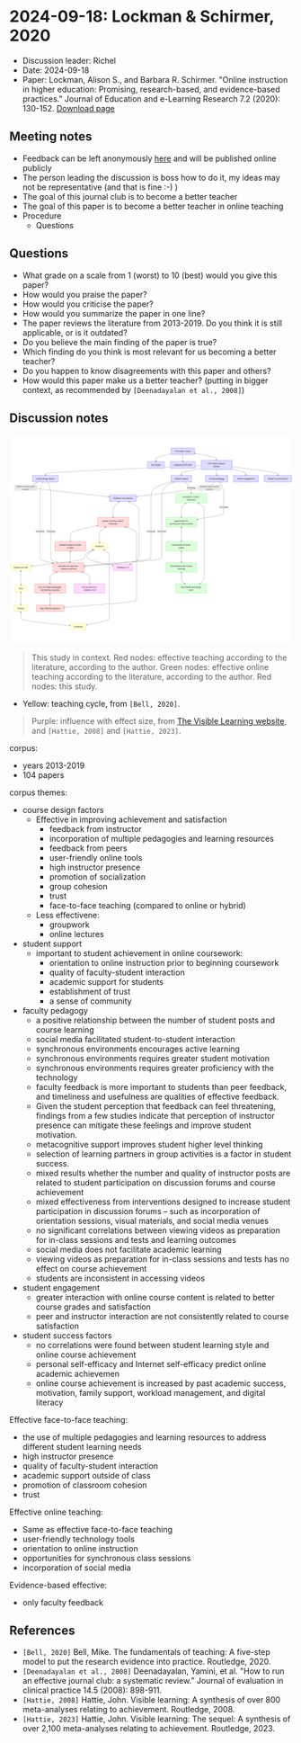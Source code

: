# 2024-09-18: Lockman & Schirmer, 2020

- Discussion leader: Richel
- Date: 2024-09-18
- Paper: Lockman, Alison S., and Barbara R. Schirmer. "Online instruction in higher education: Promising, research-based, and evidence-based practices." Journal of Education and e-Learning Research 7.2 (2020): 130-152. [Download page](https://eric.ed.gov/?id=EJ1258655)

## Meeting notes

- Feedback can be left anonymously [here](https://docs.google.com/forms/d/e/1FAIpQLSebEw4skZfLKZcr3zm3Oq3Du1ZnlNCc4d7HHQrbRFkCblDLIA/viewform?usp=sf_link)
  and will be published online publicly
- The person leading the discussion is boss how to do it,
  my ideas may not be representative (and that is fine :-) )
- The goal of this journal club is to become a better teacher
- The goal of this paper is to become a better teacher in online teaching
- Procedure
  - Questions

## Questions

- What grade on a scale from 1 (worst) to 10 (best) would you give this paper?
- How would you praise the paper?
- How would you criticise the paper?
- How would you summarize the paper in one line?
- The paper reviews the literature from 2013-2019.
  Do you think it is still applicable, or is it outdated?
- Do you believe the main finding of the paper is true?
- Which finding do you think is most relevant for us becoming a better teacher?
- Do you happen to know disagreements with this paper and others?
- How would this paper make us a better teacher? 
  (putting in bigger context, as recommended by `[Deenadayalan et al., 2008]`)

## Discussion notes

![Overview](20240918.png)

> This study in context.
> Red nodes: effective teaching according to the literature, according to the author.
> Green nodes: effective online teaching according to the literature, according to the author.
> Red nodes: this study.
- Yellow: teaching cycle, from `[Bell, 2020]`.
> Purple: influence with effect size, from [The Visible Learning website](https://visible-learning.org/hattie-ranking-influences-effect-sizes-learning-achievement/),
> and `[Hattie, 2008]` and `[Hattie, 2023]`.

corpus:
- years 2013-2019
- 104 papers

corpus themes:
- course design factors
  - Effective in improving achievement and satisfaction
    - feedback from instructor
    - incorporation of multiple pedagogies and learning resources
    - feedback from peers
    - user-friendly online tools
    - high instructor presence
    - promotion of socialization
    - group cohesion
    - trust 
    - face-to-face teaching (compared to online or hybrid)
  - Less effectivene:
    - groupwork
    - online lectures
- student support
  - important to student achievement in online coursework:
    - orientation to online instruction prior to beginning coursework
    - quality of faculty-student interaction
    - academic support for students
    - establishment of trust
    - a sense of community
- faculty pedagogy
  - a positive relationship between the number of student posts and course learning
  - social media facilitated student-to-student interaction
  - synchronous environments encourages active learning
  - synchronous environments requires greater student motivation
  - synchronous environments requires greater proficiency with the technology
  - faculty feedback is more important to students than peer feedback, and timeliness and usefulness are qualities of effective feedback. 
  - Given the student perception that feedback can feel threatening, findings from a few studies indicate that perception of instructor presence can mitigate these feelings and improve student motivation.
  - metacognitive support improves student higher level thinking
  - selection of learning partners in group activities is a factor in student success.
  - mixed results whether the number and quality of instructor posts are related to student participation on discussion forums and course achievement
  - mixed effectiveness from interventions designed to increase student participation in discussion forums – such as incorporation of orientation sessions, visual materials, and social media venues 
  - no significant correlations between viewing videos as preparation for in-class sessions and tests and learning outcomes
  - social media does not facilitate academic learning
  - viewing videos as preparation for in-class sessions and tests has no effect on course achievement
  - students are inconsistent in accessing videos
- student engagement
  - greater interaction with online course content is related to better course grades and satisfaction
  - peer and instructor interaction are not consistently related to course satisfaction
- student success factors
  - no correlations were found between student learning style and online course achievement
  - personal self-efficacy and Internet self-efficacy predict online academic achievemen
  - online course achievement is increased by past academic success, motivation, family support, workload management, and digital literacy

Effective face-to-face teaching:
- the use of multiple pedagogies and learning resources to address different student learning needs
- high instructor presence
- quality of faculty-student interaction
- academic support outside of class
- promotion of classroom cohesion
- trust

Effective online teaching:
- Same as effective face-to-face teaching
- user-friendly technology tools
- orientation to online instruction
- opportunities for synchronous class sessions
- incorporation of social media

Evidence-based effective:
- only faculty feedback

## References

- `[Bell, 2020]` 
  Bell, Mike.
  The fundamentals of teaching:
  A five-step model to put the research evidence into practice. 
  Routledge, 2020.
- `[Deenadayalan et al., 2008]`
  Deenadayalan, Yamini, et al. 
  "How to run an effective journal club: a systematic review." 
  Journal of evaluation in clinical practice 14.5 (2008): 898-911.
- `[Hattie, 2008]` Hattie, John. 
  Visible learning: 
  A synthesis of over 800 meta-analyses relating to achievement. 
  Routledge, 2008.
- `[Hattie, 2023]` Hattie, John. 
  Visible learning: The sequel: 
  A synthesis of over 2,100 meta-analyses relating to achievement. 
  Routledge, 2023.